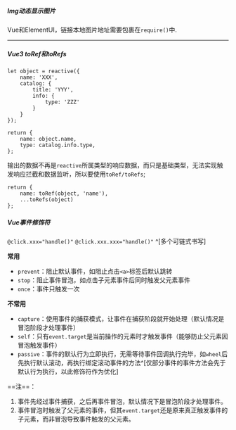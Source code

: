 ##### Img动态显示图片
Vue和ElementUI，链接本地图片地址需要包裹在`require()`中.

---

##### Vue3 toRef和toRefs
```
let object = reactive({
	name: 'XXX',
	catalog: {
		title: 'YYY',
		info: {
			type: 'ZZZ'
		}
	}
});

return {
	name: object.name,
	type: catalog.info.type,
};
```
输出的数据不再是`reactive`所属类型的响应数据，而只是基础类型，无法实现触发响应拦截和数据监听，所以要使用`toRef/toRefs`;
```
return {
	name: toRef(object, 'name'),
	...toRefs(object)
};
```

##### Vue事件修饰符
`@click.xxx="handle()"`
`@click.xxx.xxx="handle()"` ^[多个可链式书写]

**常用**
- `prevent`：阻止默认事件，如阻止点击`<a>`标签后默认跳转
- `stop`：阻止事件冒泡，如点击子元素事件后同时触发父元素事件
- `once`：事件只触发一次

**不常用**
- `capture`：使用事件的捕获模式，让事件在捕获阶段就开始处理（默认情况是冒泡阶段才处理事件）
- `self`：只有`event.target`是当前操作的元素时才触发事件（能够防止父元素因冒泡触发事件）
- `passive`：事件的默认行为立即执行，无需等待事件回调执行完毕，如`wheel`后先执行默认滚动，再执行绑定滚动事件的方法^[仅部分事件的事件方法会先于默认行为执行，以此修饰符作为优化]

==注==：
 1. 事件先经过事件捕获，之后再事件冒泡，默认情况下是冒泡阶段才处理事件。
 2. 事件冒泡时触发了父元素的事件，但其`event.target`还是原来真正触发事件的子元素，而非冒泡导致事件触发的父元素。
